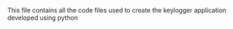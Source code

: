 This file contains all the code files used to create the keylogger application developed using python
